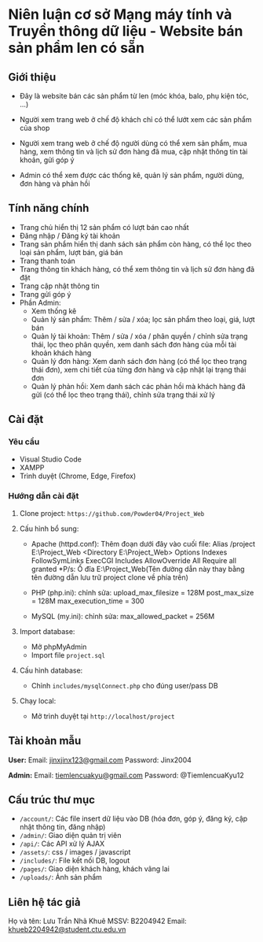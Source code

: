 # Niên luận cơ sở Mạng máy tính và Truyền thông dữ liệu - Website bán sản phẩm len có sẵn

## Giới thiệu
- Đây là website bán các sản phẩm từ len (móc khóa, balo, phụ kiện tóc, ...)

- Người xem trang web ở chế độ khách chỉ có thể lướt xem các sản phẩm của shop
- Người xem trang web ở chế độ người dùng có thể xem sản phẩm, mua hàng, xem thông tin và lịch sử đơn hàng đã mua, 
cập nhật thông tin tài khoản, gửi góp ý
- Admin có thể xem được các thống kê, quản lý sản phẩm, người dùng, đơn hàng và phản hồi

## Tính năng chính
- Trang chủ hiển thị 12 sản phẩm có lượt bán cao nhất
- Đăng nhập / Đăng ký tài khoản
- Trang sản phẩm hiển thị danh sách sản phẩm còn hàng, có thể lọc theo loại sản phẩm, lượt bán, giá bán
- Trang thanh toán
- Trang thông tin khách hàng, có thể xem thông tin và lịch sử đơn hàng đã đặt
- Trang cập nhật thông tin
- Trang gửi góp ý
- Phần Admin:
    + Xem thống kê
    + Quản lý sản phẩm: Thêm / sửa / xóa; lọc sản phẩm theo loại, giá, lượt bán
    + Quản lý tài khoản: Thêm / sửa / xóa / phân quyền / chỉnh sửa trạng thái, lọc theo phân quyền, xem danh sách 
    đơn hàng của mỗi tài khoản khách hàng
    + Quản lý đơn hàng: Xem danh sách đơn hàng (có thể lọc theo trạng thái đơn), xem chi tiết của từng đơn hàng và
    cập nhật lại trạng thái đơn
    + Quản lý phản hồi: Xem danh sách các phản hồi mà khách hàng đã gửi (có thể lọc theo trạng thái), 
    chỉnh sửa trạng thái xử lý

## Cài đặt

### Yêu cầu
- Visual Studio Code
- XAMPP
- Trình duyệt (Chrome, Edge, Firefox)

### Hướng dẫn cài đặt
1. Clone project: `https://github.com/Powder04/Project_Web`

2. Cấu hình bổ sung:
    - Apache (httpd.conf): Thêm đoạn dưới đây vào cuối file:
        Alias /project E:\Project_Web
        <Directory E:\Project_Web>
            Options Indexes FollowSymLinks ExecCGI Includes
            AllowOverride All
            Require all granted
        </Directory>
    *P/s: Ổ đĩa E:\Project_Web(Tên đường dẫn này thay bằng tên đường dẫn lưu trữ project clone về phía trên) 

    - PHP (php.ini): chỉnh sửa:
        upload_max_filesize = 128M
        post_max_size = 128M
        max_execution_time = 300

    - MySQL (my.ini): chỉnh sửa:
        max_allowed_packet = 256M

3. Import database: 
    - Mở phpMyAdmin
    - Import file `project.sql`

4. Cấu hình database:
    - Chỉnh `includes/mysqlConnect.php` cho đúng user/pass DB

5. Chạy local:
    - Mở trình duyệt tại `http://localhost/project`

## Tài khoản mẫu
**User:**
    Email: jinxjinx123@gmail.com
    Password: Jinx2004

**Admin:**
    Email: tiemlencuakyu@gmail.com
    Password: @TiemlencuaKyu12

## Cấu trúc thư mục
- `/account/`: Các file insert dữ liệu vào DB (hóa đơn, góp ý, đăng ký, cập nhật thông tin, đăng nhập) 
- `/admin/`: Giao diện quản trị viên
- `/api/`: Các API xử lý AJAX
- `/assets/`: css / images / javascript
- `/includes/`: File kết nối DB, logout
- `/pages/`: Giao diện khách hàng, khách vãng lai
- `/uploads/`: Ảnh sản phẩm

## Liên hệ tác giả
Họ và tên: Lưu Trần Nhã Khuê
MSSV: B2204942
Email: khueb2204942@student.ctu.edu.vn